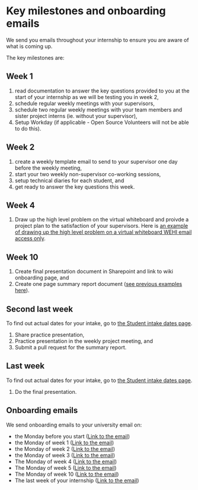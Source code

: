 # Key milestones and onboarding emails

We send you emails throughout your internship to ensure you are aware of what is coming up.

The key milestones are:

## Week 1 
1. read documentation to answer the key questions provided to you at the start of your internship as we will be testing you in week 2,
2. schedule regular weekly meetings with your supervisors, 
3. schedule two regular weekly meetings with your team members and sister project interns (ie. without your supervisor),
4. Setup Workday (if applicable - Open Source Volunteers will not be able to do this).

## Week 2 
1. create a weekly template email to send to your supervisor one day before the weekly meeting,
2. start your two weekly non-supervisor co-working sessions,
3. setup technical diaries for each student, and
4. get ready to answer the key questions this week.

## Week 4 
1. Draw up the high level problem on the virtual whiteboard and proivde a project plan to the satisfaction of your supervisors. Here is [an example of drawing up the high level problem on a virtual whiteboard WEHI email access only](https://wehieduau.sharepoint.com/:v:/r/sites/StudentInternGroupatWEHI/Shared%20Documents/Student%20Organiser/2024-03%20Rowland%20thoughts%20on%20Student%20organiser-20240302_110318-Meeting%20Recording.mp4?csf=1&web=1&e=dtm4hd).


## Week 10
1. Create final presentation document in Sharepoint and link to wiki onboarding page, and
2. Create one page summary report document ([see previous examples here](https://wehi-researchcomputing.github.io/intakes/)).

## Second last week

To find out actual dates for your intake, go to [the Student intake dates page](intake_dates).

1. Share practice presentation,
2. Practice presentation in the weekly project meeting, and
3. Submit a pull request for the summary report.

## Last week 

To find out actual dates for your intake, go to [the Student intake dates page](intake_dates).

1. Do the final presentation.

## Onboarding emails

We send onboarding emails to your university email on:
- the Monday before you start ([Link to the email](emaiL-one-week-before))
- the Monday of week 1 ([Link to the email](email-week-one))
- the Monday of week 2 ([Link to the email](email-week-two))
- the Monday of week 3 ([Link to the email](email-week-three))
- The Monday of week 4 ([Link to the email](email-week-four))
- The Monday of week 5 ([Link to the email](email-week-five))
- The Monday of week 10 ([Link to the email](email-week-ten))
- The last week of your internship ([Link to the email](email-final-week))
